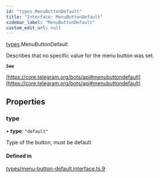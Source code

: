 ```yaml
---
id: "types.MenuButtonDefault"
title: "Interface: MenuButtonDefault"
sidebar_label: "MenuButtonDefault"
custom_edit_url: null
---
```


[types](../modules/types.md).MenuButtonDefault

Describes that no specific value for the menu button was set.

**`See`**

[https://core.telegram.org/bots/api#menubuttondefault](https://core.telegram.org/bots/api#menubuttondefault)

## Properties

### type

• **type**: ``"default"``

Type of the button, must be default

#### Defined in

[types/menu-button-default.interface.ts:9](https://github.com/DeityLamb/telegramjs/blob/32b4cca/packages/common/lib/interfaces/types/menu-button-default.interface.ts#L9)
